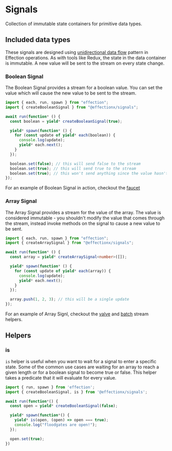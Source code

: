 # Signals

Collection of immutable state containers for primitive data types.

## Included data types

These signals are designed using
[unidirectional data flow](https://en.wikipedia.org/wiki/Unidirectional_data_flow)
pattern in Effection operations. As with tools like Redux, the state in the data
container is immutable. A new value will be sent to the stream on every state
change.

### Boolean Signal

The Boolean Signal provides a stream for a boolean value. You can set the value
which will cause the new value to be sent to the stream.

```ts
import { each, run, spawn } from "effection";
import { createBooleanSignal } from "@effectionx/signals";

await run(function* () {
  const boolean = yield* createBooleanSignal(true);

  yield* spawn(function* () {
    for (const update of yield* each(boolean)) {
      console.log(update);
      yield* each.next();
    }
  });

  boolean.set(false); // this will send false to the stream
  boolean.set(true); // this will send true to the stream
  boolean.set(true); // this won't send anything since the value hasn't changed
});
```

For an example of Boolean Signal in action, checkout the
[faucet](https://github.com/thefrontside/effectionx/blob/main/stream-helpers/test-helpers/faucet.ts)

### Array Signal

The Array Signal provides a stream for the value of the array. The value is
considered immutable - you shouldn't modify the value that comes through the
stream, instead invoke methods on the signal to cause a new value to be sent.

```ts
import { each, run, spawn } from "effection";
import { createArraySignal } from "@effectionx/signals";

await run(function* () {
  const array = yield* createArraySignal<number>([]);

  yield* spawn(function* () {
    for (const update of yield* each(array)) {
      console.log(update);
      yield* each.next();
    }
  });

  array.push(1, 2, 3); // this will be a single update
});
```

For an example of Array Signl, checkout the
[valve](https://github.com/thefrontside/effectionx/blob/main/stream-helpers/valve.ts)
and
[batch](https://github.com/thefrontside/effectionx/blob/main/stream-helpers/batch.ts)
stream helpers.

## Helpers

### is

`is` helper is useful when you want to wait for a signal to enter a specific state.
Some of the common use cases are waiting for an array to reach a given length or for a boolean signal to become true or false. This helper takes a predicate that it
will evaluate for every value.

```ts
import { run, spawn } from 'effection';
import { createBooleanSignal, is } from '@effectionx/signals';

await run(function*() {
  const open = yield* createBooleanSignal(false);

  yield* spawn(function*() {
    yield* is(open, (open) => open === true);
    console.log("floodgates are open!");
  });

  open.set(true);
})
```